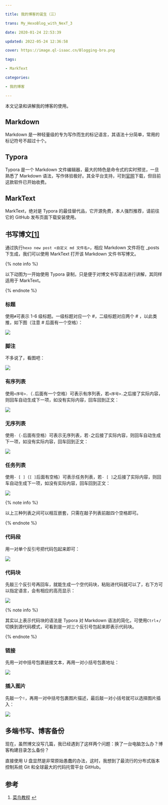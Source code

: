 ```yaml
---

title: 我的博客的诞生（三）

trans: My_HexoBlog_with_NexT_3

date: 2020-01-24 22:53:39

updated: 2022-05-24 12:36:58

cover: https://image.ql-isaac.cn/Blogging-bro.png

tags:

- MarkText

categories:

- 我的博客

---
```


本文记录和讲解我的博客的使用。

<!-- more -->

## Markdown

Markdown 是一种轻量级的专为写作而生的标记语言，其语法十分简单，常用的标记符号不超过十个。

## Typora

Typora 是一个 Markdown 文件编辑器，最大的特色是命令式的实时预览，一旦熟悉了 Markdown 语法，写作体验极好。其全平台支持，可到[官网](https://typora.io/)下载，但目前这款软件已开始收费。

## MarkText

MarkText，绝对是 Typora 的最佳替代品，它开源免费，本人强烈推荐，请前往它的 GitHub 发布页面下载安装使用。

## 书写博文[[1]](#参考)

通过执行`hexo new post <自定义 md 文件名>`，相应 Markdown 文件将在 \_posts 下生成，我们可以使用 MarkText 打开该 Markdown 文件书写博文。

{% note info %}

以下动图为一开始使用 Typora 录制，只是便于对博文书写语法进行讲解，其同样适用于 MarkText。

{% endnote %}

### 标题

使用`#`可表示 1-6 级标题。一级标题对应一个 #，二级标题对应两个 # ，以此类推，如下图（注意 # 后面有一个空格）：

![](https://cdn.nlark.com/yuque/0/2021/gif/8391941/1640874202149-a784c0c5-f38f-4592-aa56-27be762c4833.gif#clientId=uea0f072b-d7bb-4&crop=0&crop=0&crop=1&crop=1&id=FQvqi&originHeight=865&originWidth=1010&originalType=binary&ratio=1&rotation=0&showTitle=false&status=done&style=none&taskId=u8d4852b9-bcd3-44e7-9cd4-14264df235e&title=)

### 脚注

不多说了，看图吧：

![](https://cdn.nlark.com/yuque/0/2021/gif/8391941/1640874213672-61d6c5c5-ff5a-44d6-9dd2-7c83ae5b03eb.gif#clientId=uea0f072b-d7bb-4&crop=0&crop=0&crop=1&crop=1&id=TuISU&originHeight=872&originWidth=985&originalType=binary&ratio=1&rotation=0&showTitle=false&status=done&style=none&taskId=u14a0589b-2e5a-4fd6-a317-785bcb8cebe&title=)

### 有序列表

使用`<序号>.`（`.`后面有一个空格）可表示有序列表，若`<序号>.`之后接了实际内容，则回车自动生成下一项，如没有实际内容，回车回到正文：

![](https://cdn.nlark.com/yuque/0/2021/gif/8391941/1640874188784-713109b8-67c0-43fd-b30b-5290932e90c3.gif#clientId=uea0f072b-d7bb-4&crop=0&crop=0&crop=1&crop=1&id=A7dPb&originHeight=902&originWidth=1034&originalType=binary&ratio=1&rotation=0&showTitle=false&status=done&style=none&taskId=u7e54d0bc-bb6b-4634-ae05-cd19e466c07&title=)

### 无序列表

使用`-`（`-`后面有空格）可表示无序列表，若`-`之后接了实际内容，则回车自动生成下一项，如没有实际内容，回车回到正文：

![](https://cdn.nlark.com/yuque/0/2021/gif/8391941/1640874170844-7286d3dc-b6ec-4bac-bd72-51cece47f0b9.gif#clientId=uea0f072b-d7bb-4&crop=0&crop=0&crop=1&crop=1&id=ObvCR&originHeight=907&originWidth=1040&originalType=binary&ratio=1&rotation=0&showTitle=false&status=done&style=none&taskId=u64d050b4-45d4-4418-ad13-82073493e3c&title=)

### 任务列表

使用`- [ ]`（`[ ]`后面有空格）可表示任务列表，若`- [ ]`之后接了实际内容，则回车自动生成下一项，如没有实际内容，回车回到正文：

![](https://cdn.nlark.com/yuque/0/2021/gif/8391941/1640874126873-0aae2d1e-d7b4-422f-a5e4-be91b5d43df5.gif#clientId=uea0f072b-d7bb-4&crop=0&crop=0&crop=1&crop=1&id=m9WrM&originHeight=901&originWidth=1034&originalType=binary&ratio=1&rotation=0&showTitle=false&status=done&style=none&taskId=uc990ee72-8548-462f-a6ea-478b64da863&title=)

{% note info %}

以上三种列表之间可以相互嵌套，只需在敲子列表前敲四个空格即可。

{% endnote %}

### 代码段

用一对单个反引号把代码包起来即可：

![](https://cdn.nlark.com/yuque/0/2022/gif/8391941/1641205934496-baadc995-ab22-415e-bea2-58b6b2b9da20.gif#clientId=uf1c54601-7a50-4&crop=0&crop=0&crop=1&crop=1&id=b8lIn&originHeight=872&originWidth=985&originalType=binary&ratio=1&rotation=0&showTitle=false&status=done&style=shadow&taskId=u98c69e87-8078-4ef4-ae87-93ef0a6c1fa&title=)

### 代码块

先敲三个反引号再回车，就能生成一个空代码块，粘贴进代码就可以了，右下方可以指定语言，会有相应的高亮显示：

![](https://cdn.nlark.com/yuque/0/2022/gif/8391941/1641205902699-d62ddc08-d855-4a32-b8bc-1bbd4dc10139.gif#clientId=uf1c54601-7a50-4&crop=0&crop=0&crop=1&crop=1&id=L7EGX&originHeight=872&originWidth=985&originalType=binary&ratio=1&rotation=0&showTitle=false&status=done&style=shadow&taskId=u51bae8a6-17bf-41b9-aced-d7c5cc64691&title=)

{% note info %}

其实以上表示代码块的语法是 Typora 对 Markdown 语法的简化，可使用`Ctrl`+`/`切换到源代码模式，可看到是一对三个反引号包起来即表示代码块。

{% endnote %}

### 链接

先用一对中括号包裹链接文本，再用一对小括号包裹地址：

![](<https://cdn.jsdelivr.net/npm/post-gifs-1/My_HexoBlog_with_NexT(3)/%E9%93%BE%E6%8E%A5.gif#crop=0&crop=0&crop=1&crop=1&id=mNgYm&originHeight=872&originWidth=985&originalType=binary&ratio=1&rotation=0&showTitle=false&status=done&style=none&title=>)

### 插入图片

先敲一个`!`，再用一对中括号包裹图片描述，最后敲一对小括号就可以选择图片插入：

![](https://cdn.nlark.com/yuque/0/2021/gif/8391941/1640874152090-4cad8856-fe6e-49e6-ba4c-e71cd171c0c4.gif#clientId=uea0f072b-d7bb-4&crop=0&crop=0&crop=1&crop=1&id=PLOJZ&originHeight=872&originWidth=985&originalType=binary&ratio=1&rotation=0&showTitle=false&status=done&style=none&taskId=u44d096e9-0414-40cc-a890-89549923e93&title=)

## 多端书写、博客备份

现在，虽然博文没写几篇，我已经遇到了这样两个问题：换了一台电脑怎么办？博客构建目录怎么备份？

直接使用 U 盘显然是非常原始愚蠢的办法，这时，我想到了最流行的分布式版本控制系统 Git 和全球最大的代码托管平台 GitHub。

## 参考

1. [菜鸟教程](https://www.runoob.com/markdown/md-tutorial.html) [↩︎](#书写博文-1)
